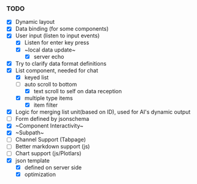 ### TODO
- [x] Dynamic layout
- [x] Data binding (for some components)
- [x] User input (listen to input events)
    - [x] Listen for enter key press
    - [x] ~local data update~
        - [x] server echo
- [x] Try to clarify data format definitions
- [x] List component, needed for chat
    - [x] keyed list
    - [ ] auto scroll to bottom
        - [x] text scroll to self on data reception
    - [x] multiple type items
        - [x] item filter
- [x] Logic for merging list unit(based on ID), used for AI's dynamic output
- [ ] Form defined by jsonschema
- [x] ~Component Interactivity~
- [x] ~Subpath~
- [ ] Channel Support (Tabpage)
- [ ] Better markdown support (js)
- [ ] Chart support (js/Plotlars)
- [x] json template
    - [x] defined on server side
    - [x] optimization
